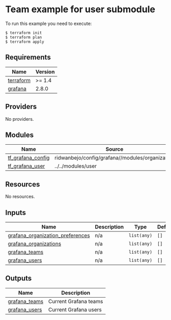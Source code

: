 # Team example for user submodule

To run this example you need to execute:

```
$ terraform init
$ terraform plan
$ terraform apply
```

<!-- BEGIN_TF_DOCS -->
## Requirements

| Name | Version |
|------|---------|
| <a name="requirement_terraform"></a> [terraform](#requirement\_terraform) | >= 1.4 |
| <a name="requirement_grafana"></a> [grafana](#requirement\_grafana) | 2.8.0 |

## Providers

No providers.

## Modules

| Name | Source | Version |
|------|--------|---------|
| <a name="module_tf_grafana_config"></a> [tf\_grafana\_config](#module\_tf\_grafana\_config) | ridwanbejo/config/grafana//modules/organization | 0.1.0 |
| <a name="module_tf_grafana_user"></a> [tf\_grafana\_user](#module\_tf\_grafana\_user) | ../../modules/user | n/a |

## Resources

No resources.

## Inputs

| Name | Description | Type | Default | Required |
|------|-------------|------|---------|:--------:|
| <a name="input_grafana_organization_preferences"></a> [grafana\_organization\_preferences](#input\_grafana\_organization\_preferences) | n/a | `list(any)` | `[]` | no |
| <a name="input_grafana_organizations"></a> [grafana\_organizations](#input\_grafana\_organizations) | n/a | `list(any)` | `[]` | no |
| <a name="input_grafana_teams"></a> [grafana\_teams](#input\_grafana\_teams) | n/a | `list(any)` | `[]` | no |
| <a name="input_grafana_users"></a> [grafana\_users](#input\_grafana\_users) | n/a | `list(any)` | `[]` | no |

## Outputs

| Name | Description |
|------|-------------|
| <a name="output_grafana_teams"></a> [grafana\_teams](#output\_grafana\_teams) | Current Grafana teams |
| <a name="output_grafana_users"></a> [grafana\_users](#output\_grafana\_users) | Current Grafana users |
<!-- END_TF_DOCS -->
